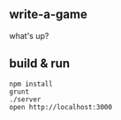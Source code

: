 ## write-a-game

what's up?

## build & run

    npm install
    grunt
    ./server
    open http://localhost:3000

